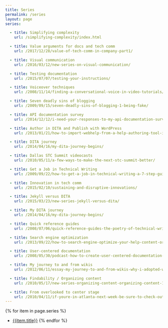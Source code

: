 ```yaml
---
title: Series
permalink: /series
layout: page
series:

  - title: Simplifying complexity
    url: /simplifying-complexity/index.html

  - title: Value arguments for docs and tech comm
    url: /2017/12/28/value-of-tech-comm-in-company-part1/

  - title: Visual communication
    url: /2016/03/12/new-series-on-visual-communication/

  - title: Testing documentation
    url: /2015/07/07/testing-your-instructions/

  - title: Voiceover techniques
    url: /2008/11/14/finding-a-conversational-voice-in-video-tutorials/

  - title: Seven deadly sins of blogging
    url: /2009/09/15/seven-deadly-sins-of-blogging-1-being-fake/

  - title: API documentation survey
    url: /2014/12/12/i-need-your-responses-to-my-api-documentation-survey/

  - title: Author in DITA and Publish with WordPress
    url: /2013/01/21/how-to-import-webhelp-from-a-help-authoring-tool-into-wordpress/

  - title: DITA journey
    url: /2014/04/16/my-dita-journey-begins/

  - title: Dallas STC Summit videocasts
    url: /2010/05/11/a-few-ways-to-make-the-next-stc-summit-better/

  - title: Get a Job in Technical Writing
    url: /2009/09/22/how-to-get-a-job-in-technical-writing-a-7-step-guide-for-students/

  - title: Innovation in tech comm
    url: /2015/02/10/sustaining-and-disruptive-innovations/

  - title: Jekyll versus DITA
    url: /2015/03/23/new-series-jekyll-versus-dita/

  - title: My DITA journey
    url: /2014/04/16/my-dita-journey-begins/

  - title: Quick reference guides
    url: /2008/07/06/quick-reference-guides-the-poetry-of-technical-writing/

  - title: Search engine optimization
    url: /2013/09/22/how-to-search-engine-optimize-your-help-content-or-documentation/

  - title: User-centered documentation
    url: /2008/05/30/podcast-how-to-create-user-centered-documentation-interview-with-joe-sokohl/

  - title: My journey to and from wikis
    url: /2012/06/11/essay-my-journey-to-and-from-wikis-why-i-adopted-wikis-why-i-veered-away-from-them-and-a-new-model-for-collaboration/

  - title: Findability / Organizing content
    url: /2010/05/17/new-series-organizing-content-organizing-content-1/

  - title: From overlooked to center stage
    url: /2010/04/11/if-youre-in-atlanta-next-week-be-sure-to-check-out-currents/
---
```


{% for item in page.series %}
* [{{item.title}}]({{item.url}})
{% endfor %}
